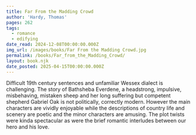 ```yaml
---
title: Far From the Madding Crowd
author: 'Hardy, Thomas'
pages: 262
tags:
  - romance
  - edifying
date_read: 2024-12-08T00:00:00.000Z
img_url: /images/books/Far From the Madding Crowd.jpg
permalink: /books/Far_from_the_Madding_Crowd/
layout: book.njk
date_posted: 2025-04-15T00:00:00.000Z
---
```

Difficult 19th century sentences and unfamiliar Wessex dialect is challenging. The
story of Bathsheba Everdene, a headstrong, impulsive, misbehaving, mistaken sheep
and her long suffering but competent shepherd Gabriel Oak is not politically,
correctly modern. However the main characters are vividly enjoyable while the
descriptions of country life and scenery are poetic and the minor characters are amusing. The plot twists were kinda spectacular as were the brief romantic interludes between our hero and his love.
